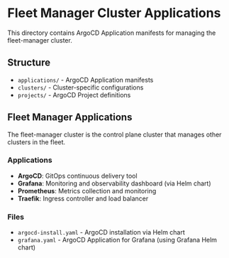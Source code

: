 # Fleet Manager Cluster Applications

This directory contains ArgoCD Application manifests for managing the fleet-manager cluster.

## Structure

- `applications/` - ArgoCD Application manifests
- `clusters/` - Cluster-specific configurations
- `projects/` - ArgoCD Project definitions

## Fleet Manager Applications

The fleet-manager cluster is the control plane cluster that manages other clusters in the fleet.

### Applications

- **ArgoCD**: GitOps continuous delivery tool
- **Grafana**: Monitoring and observability dashboard (via Helm chart)
- **Prometheus**: Metrics collection and monitoring
- **Traefik**: Ingress controller and load balancer

### Files

- `argocd-install.yaml` - ArgoCD installation via Helm chart
- `grafana.yaml` - ArgoCD Application for Grafana (using Grafana Helm chart)
